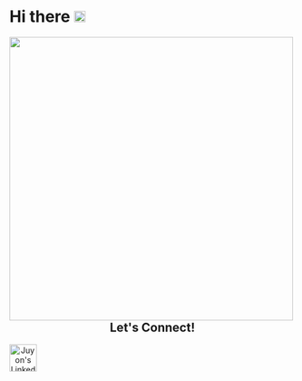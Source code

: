 

  <div>
    <h1>Hi there
    <img src="https://media.giphy.com/media/xEEzGpNOstpHkS9UaZ/giphy.gif" width="20px"> 
    </h1>
  </div>

  <div>
    <img align="left" src="https://github-readme-streak-stats.herokuapp.com/?user=mangoseeds&theme=github-light&show)"  width="500px"  />
    <!--<img align="center" src="https://github-readme-stats.vercel.app/api?username=mangoseeds&theme=vue&show4&show_icons=true&hide_title=true&text_color=ffbfd8"  width="500px" /> -->
  </div>
    
  <div>
    <h2 align="center">Let's Connect!</h2> 
    <!--<img src="https://media.giphy.com/media/xEEzGpNOstpHkS9UaZ/giphy.gif" width="20px"> 
    <img src="https://media.giphy.com/media/mN0ooWAdWOV7Xhq2TY/giphy.gif" width="20px">  
     -->
    <a align="center" href="https://www.linkedin.com/in/juyon-bae/">
      <img alt="Juyon's LinkedIn" title="LinkedIn" height="48" width="48" src="https://cdn.simpleicons.org/linkedin"></a>
  </div>
  


